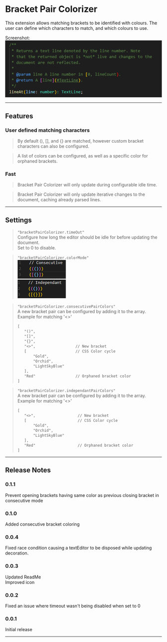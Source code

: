 # Bracket Pair Colorizer

This extension allows matching brackets to be identified with colours. The user can define which characters to match, and which colours to use.

Screenshot:  
![Screenshot](images/example.png "Bracket Pair Colorizer")

-----------------------------------------------------------------------------------------------------------

## Features

### User defined matching characters
> By default (), [], and {} are matched, however custom bracket characters can also be configured.

> A list of colors can be configured, as well as a specific color for orphaned brackets.

### Fast

> Bracket Pair Colorizer will only update during configurable idle time.

> Bracket Pair Colorizer will only update iterative changes to the document, caching already parsed lines.

-----------------------------------------------------------------------------------------------------------

## Settings

> `"bracketPairColorizer.timeOut"`  
Configure how long the editor should be idle for before updating the document.  
Set to 0 to disable.

>`"bracketPairColorizer.colorMode"`  
![Consecutive](images/consecutiveExample.png "Consecutive Example")  
![Independant](images/independantExample.png "Independant Example")

> `"bracketPairColorizer.consecutivePairColors"`   
> A new bracket pair can be configured by adding it to the array.  
> Example for matching '<>'
>````
>[
>    "()",
>    "[]",
>    "{}",
>    "<>",                  // New bracket
>    [                      // CSS Color cycle
>        "Gold",
>        "Orchid",
>        "LightSkyBlue"
>    ],
>    "Red"                  // Orphaned bracket color
>]
>````

> `"bracketPairColorizer.independantPairColors"`   
> A new bracket pair can be configured by adding it to the array.  
> Example for matching '<>'
>````
>[
>    "<>",                   // New bracket
>    [                       // CSS Color cycle
>        "Gold",
>        "Orchid",
>        "LightSkyBlue"
>    ],
>    "Red"                   // Orphaned bracket color
>]
>````

-----------------------------------------------------------------------------------------------------------


## Release Notes

### 0.1.1
Prevent opening brackets having same color as previous closing bracket in consecutive mode

### 0.1.0
Added consecutive bracket coloring

### 0.0.4

Fixed race condition causing a textEditor to be disposed while updating decoration.

### 0.0.3

Updated ReadMe  
Improved icon

### 0.0.2

Fixed an issue where timeout wasn't being disabled when set to 0

### 0.0.1

Initial release

-----------------------------------------------------------------------------------------------------------


